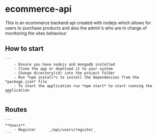 # ecommerce-api
This is an ecommerce backend api created with nodejs which allows for users to purchase products and also the admin's who are in charge of monitoring the sites behaviour

## How to start
    ```
        - Ensure you have nodejs and mongodb installed
        - Clone the app or download it to your system
        - Change directory(cd) into the project folder
        - Run *npm install*c to install the dependencies from the *package.json* file
        - To start the application run *npm start* to start running the application
    ```
## Routes
    ```
    **Users**
        - Register      _/api/users/register_
    ```